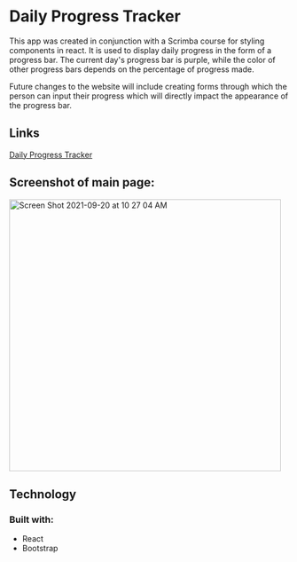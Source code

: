 # Daily Progress Tracker  

This app was created in conjunction with a Scrimba course for styling components in react. It is used to display daily progress in the form of a progress bar. The current day's progress bar is purple, while the color of other progress bars depends on the percentage of progress made. 

Future changes to the website will include creating forms through which the person can input their progress which will directly impact the appearance of the progress bar.

## Links  

[Daily Progress Tracker](https://lucymaneiro.github.io/daily-progress-tracker/)

## Screenshot of main page: 
<img width="490" alt="Screen Shot 2021-09-20 at 10 27 04 AM" src="https://user-images.githubusercontent.com/81823350/134029252-413b664c-4b9a-42bc-9608-36c92a44d6fd.png">


## Technology  

### Built with: 
- React 
- Bootstrap
